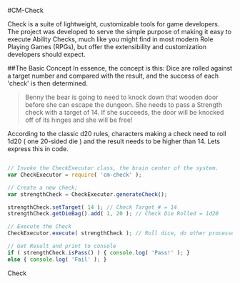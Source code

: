 #CM-Check 

Check is a suite of lightweight, customizable tools for game developers.  The project was developed to serve the simple purpose of making it easy to execute Ability Checks, much like you might find in most modern Role Playing Games (RPGs), but offer the extensibility and customization developers should expect.  

##The Basic Concept
In essence, the concept is this: Dice are rolled against a target number and compared with the result, and the success of each 'check' is then determined.

>Benny the bear is going to need to knock down that wooden door before she can escape the dungeon.  She needs to pass a Strength check with a target of 14.  If she succeeds, the door will be knocked off of its hinges and she will be free!  

According to the classic d20 rules, characters making a check need to roll 1d20 ( one 20-sided die ) and the result needs to be higher than 14. Lets express this in code.

```javascript

// Invoke the CheckExecutor class, the brain center of the system.
var CheckExecutor = require( 'cm-check' );

// Create a new check;
var strengthCheck = CheckExecutor.generateCheck();

strengthCheck.setTarget( 14 ); // Check Target # = 14
strengthCheck.getDieBag().add( 1, 20 ); // Check Die Rolled = 1d20

// Execute the Check
CheckExecutor.execute( strengthCheck ); // Roll dice, do other processes...

// Get Result and print to console
if ( strengthCheck.isPass() ) { console.log( 'Pass!' ); }
else { console.log( 'Fail' ); }

```








Check 
